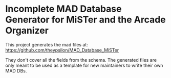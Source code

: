 # Incomplete MAD Database Generator for MiSTer and the Arcade Organizer

This project generates the mad files at: https://github.com/theypsilon/MAD_Database_MiSTer

They don't cover all the fields from the schema. The generated files are only meant to be used as a template for new maintainers to write their own MAD DBs.
